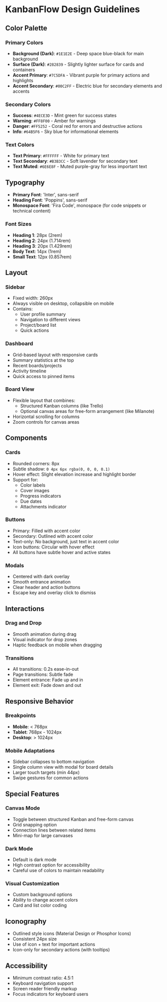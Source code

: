 # KanbanFlow Design Guidelines

## Color Palette

### Primary Colors
- **Background (Dark)**: `#1E1E2E` - Deep space blue-black for main background
- **Surface (Dark)**: `#282839` - Slightly lighter surface for cards and containers
- **Accent Primary**: `#7C5DFA` - Vibrant purple for primary actions and highlights
- **Accent Secondary**: `#00C2FF` - Electric blue for secondary elements and accents

### Secondary Colors
- **Success**: `#4ECE3D` - Mint green for success states
- **Warning**: `#FF8F00` - Amber for warnings
- **Danger**: `#FF5252` - Coral red for errors and destructive actions
- **Info**: `#64B5F6` - Sky blue for informational elements

### Text Colors
- **Text Primary**: `#FFFFFF` - White for primary text
- **Text Secondary**: `#B3B3CC` - Soft lavender for secondary text
- **Text Muted**: `#6E6E8F` - Muted purple-gray for less important text

## Typography

- **Primary Font**: 'Inter', sans-serif
- **Heading Font**: 'Poppins', sans-serif
- **Monospace Font**: 'Fira Code', monospace (for code snippets or technical content)

### Font Sizes
- **Heading 1**: 28px (2rem)
- **Heading 2**: 24px (1.714rem)
- **Heading 3**: 20px (1.429rem)
- **Body Text**: 14px (1rem)
- **Small Text**: 12px (0.857rem)

## Layout

### Sidebar
- Fixed width: 260px
- Always visible on desktop, collapsible on mobile
- Contains:
  - User profile summary
  - Navigation to different views
  - Project/board list
  - Quick actions

### Dashboard
- Grid-based layout with responsive cards
- Summary statistics at the top
- Recent boards/projects
- Activity timeline
- Quick access to pinned items

### Board View
- Flexible layout that combines:
  - Structured Kanban columns (like Trello)
  - Optional canvas areas for free-form arrangement (like Milanote)
- Horizontal scrolling for columns
- Zoom controls for canvas areas

## Components

### Cards
- Rounded corners: 8px
- Subtle shadow: `0 4px 6px rgba(0, 0, 0, 0.1)`
- Hover effect: Slight elevation increase and highlight border
- Support for:
  - Color labels
  - Cover images
  - Progress indicators
  - Due dates
  - Attachments indicator

### Buttons
- Primary: Filled with accent color
- Secondary: Outlined with accent color
- Text-only: No background, just text in accent color
- Icon buttons: Circular with hover effect
- All buttons have subtle hover and active states

### Modals
- Centered with dark overlay
- Smooth entrance animation
- Clear header and action buttons
- Escape key and overlay click to dismiss

## Interactions

### Drag and Drop
- Smooth animation during drag
- Visual indicator for drop zones
- Haptic feedback on mobile when dragging

### Transitions
- All transitions: 0.2s ease-in-out
- Page transitions: Subtle fade
- Element entrance: Fade up and in
- Element exit: Fade down and out

## Responsive Behavior

### Breakpoints
- **Mobile**: < 768px
- **Tablet**: 768px - 1024px
- **Desktop**: > 1024px

### Mobile Adaptations
- Sidebar collapses to bottom navigation
- Single column view with modal for board details
- Larger touch targets (min 44px)
- Swipe gestures for common actions

## Special Features

### Canvas Mode
- Toggle between structured Kanban and free-form canvas
- Grid snapping option
- Connection lines between related items
- Mini-map for large canvases

### Dark Mode
- Default is dark mode
- High contrast option for accessibility
- Careful use of colors to maintain readability

### Visual Customization
- Custom background options
- Ability to change accent colors
- Card and list color coding

## Iconography

- Outlined style icons (Material Design or Phosphor Icons)
- Consistent 24px size
- Use of icon + text for important actions
- Icon-only for secondary actions (with tooltips)

## Accessibility

- Minimum contrast ratio: 4.5:1
- Keyboard navigation support
- Screen reader friendly markup
- Focus indicators for keyboard users 